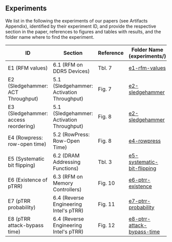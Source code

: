 ## Experiments

We list in the following the experiments of our papers (see Artifacts Appendix), identified by their experiment ID, and provide the respective section in the paper, references to figures and tables with results, and the folder name where to find the experiment.

| **ID**                               | **Section**                               | **Reference** | **Folder Name** (experiments/)                                          |
|--------------------------------------|-------------------------------------------|---------------|-------------------------------------------------------------------------|
| E1 (RFM values)                      | 6.1 (RFM on DDR5 Devices)                 | Tbl. 7        | [e1-rfm-values](./e1-rfm-values/)                           |
| E2 (Sledgehammer: ACT Throughput)    | 5.1 (Sledgehammer: Activation Throughput) | Fig. 7        | [e2-sledgehammer](./e2-sledgehammer/)                       |
| E3 (Sledgehammer: access reordering) | 5.1 (Sledgehammer: Activation Throughput) | Fig. 8        | [e2-sledgehammer](./e2-sledgehammer/)                       |
| E4 (Rowpress: row-open time)         | 5.2 (RowPress: Row-Open Time)             | Fig. 8        | [e4-rowpress](./e4-rowpress/)                               |
| E5 (Systematic bit flipping)         | 6.2 (DRAM Addressing Functions)           | Tbl. 3        | [e5-systematic-bit-flipping](./e5-systematic-bit-flipping/) |
| E6 (Existence of pTRR)               | 6.3 (RFM on Memory Controllers)           | Fig. 10       | [e6-ptrr-existence](./e6-ptrr-existence/)                   |
| E7 (pTRR probability)                | 6.4 (Reverse Engineering Intel's pTRR)    | Fig. 11       | [e7-ptrr-probability](./e7-ptrr-probability/)               |
| E8 (pTRR attack-bypass time)         | 6.4 (Reverse Engineering Intel's pTRR)    | Fig. 12       | [e8-ptrr-attack-bypass-time](./e8-ptrr-attack-bypass-time/) |
